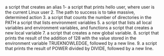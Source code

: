 
a script that creates an alias
 1- a script that prints hello user, where user is the current Linux user
2. The path to success is to take massive, determined action 
3. a script that counts the number of directories in the PATH
a script that lists environment variables
5. a script that lists all local variables and environment variables, and functions
 a script that creates a new local variable
7. a script that creates a new global variable.
8. script that prints the result of the addition of 128 with the value stored in the environment variable TRUEKNOWLEDGE, followed by a new line.
9. a script that prints the result of POWER divided by DIVIDE, followed by a new line.

